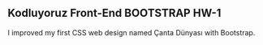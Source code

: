 ## Kodluyoruz Front-End BOOTSTRAP HW-1

I improved my first CSS web design named Çanta Dünyası with Bootstrap.
